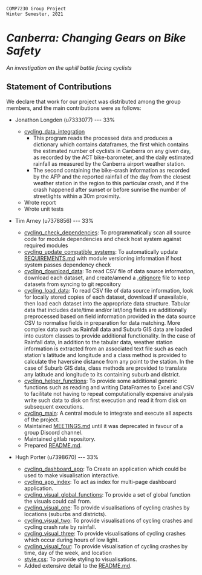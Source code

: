     COMP7230 Group Project
    Winter Semester, 2021

# _Canberra: Changing Gears on Bike Safety_
_An investigation on the uphill battle facing cyclists_

## Statement of Contributions

We declare that work for our project was distributed among the group members,
and the main contributions were as follows:

* Jonathon Longden (u7333077) --- 33%
  - [cycling_data_integration](cycling_data_integration.py)
    - This program reads the processed data and produces a dictionary which contains dataframes, the first which contains the estimated number of cyclists in Canberra on any given day, as recorded by the ACT bike-barometer, and the daily estimated rainfall as measured by the  Canberra airport weather station.
    - The second containing the bike-crash information as recorded by the AFP and the reported rainfall of the day from the closest weather station in the region to this particular crash, and if the crash happened after sunset or before sunrise the number of streetlights within a 30m proximity.
  - Wrote report
  - Wrote unit tests

* Tim Arney (u7378856) --- 33%
  - [cycling_check_dependencies](cycling_check_dependencies.py): To programmatically scan all source code for module dependencies and check host system against required modules
  - [cycling_update_compatible_systems](cycling_update_compatible_systems.py): To automatically update [REQUIREMENTS.md](REQUIREMENTS.md) with module versioning information if host system passes dependency check
  - [cycling_download_data](cycling_download_data.py): To read CSV file of data source information, download each dataset, and create/amend a [.gitignore](.gitignore) file to keep datasets from syncing to git repository
  - [cycling_load_data](cycling_load_data.py): To read CSV file of data source information, look for locally stored copies of each dataset, download if unavailable, then load each dataset into the appropriate data structure.  Tabular data that includes date/time and/or lat/long fields are additionally preprocessed based on field information provided in the data source CSV to normalise fields in preparation for data matching.  More complex data such as Rainfall data and Suburb GIS data are loaded into custom classes to provide additional functionality.  In the case of Rainfall data, in addition to the tabular data, weather station information is extracted from an associated text file such as each station's latitude and longitude and a class method is provided to calculate the haversine distance from any point to the station.  In the case of Suburb GIS data, class methods are provided to translate any latitude and longitude to its containing suburb and district.
  - [cycling_helper_functions](cycling_helper_functions.py): To provide some additional generic functions such as reading and writing DataFrames to Excel and CSV to facilitate not having to repeat computationally expensive analysis write such data to disk on first execution and read it from disk on subsequent executions.
  - [cycling_main](cycling_main.py): A central module to integrate and execute all aspects of the project.
  - Maintained [MEETINGS.md](MEETINGS.md) until it was deprecated in favour of a group Discord channel.
  - Maintained gitlab repository.
  - Prepared [README.md](README.md).

* Hugh Porter (u7398670) --- 33% 
  - [cycling_dashboard_app](cycling_dashboard_app.py): To Create an application which could be used to make visualisation interactive.
  - [cycling_app_index](cycling_app_index.py): To act as index for multi-page dashboard application.
  - [cycling_visual_global_functions](apps/cycling_visual_global_functions.py): To provide a set of global function the visuals could call from.
  - [cycling_visual_one](apps/cycling_visual_one.py): To provide visualisations of cycling crashes by locations (suburbs and districts).
  - [cycling_visual_two](apps/cycling_visual_two.py): To provide visualisations of cycling crashes and cycling crash rate by rainfall.
  - [cycling_visual_three](apps/cycling_visual_three.py): To provide visualisations of cycling crashes which occur during hours of low light.
  - [cycling_visual_four](apps/cycling_visual_four.py): To provide visualisation of cycling crashes by time, day of the week, and location 
  - [style.css](assets/style.css): To provide styling to visualisations. 
  - Added extensive detail to the [README.md](README.md).